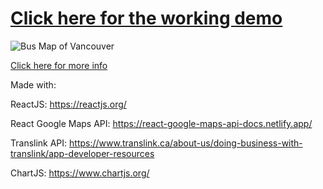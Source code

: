 [Click here for the working demo](https://brandonyuh.me/BetterBusMaps/)
======

![Bus Map of Vancouver](https://brandonyuh.me/portfolio/bbm.png)

[Click here for more info](https://brandonyuh.me/BusMap/about)

Made with:

ReactJS: https://reactjs.org/

React Google Maps API: https://react-google-maps-api-docs.netlify.app/

Translink API: https://www.translink.ca/about-us/doing-business-with-translink/app-developer-resources

ChartJS: https://www.chartjs.org/
